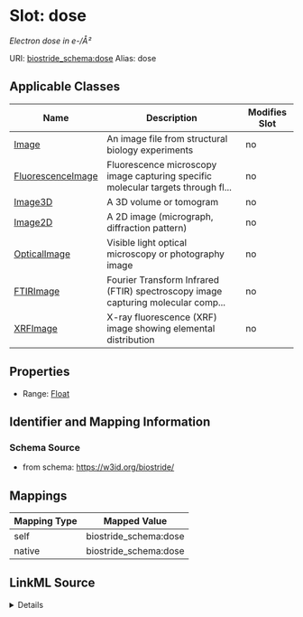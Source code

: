 

# Slot: dose 


_Electron dose in e-/Å²_





URI: [biostride_schema:dose](https://w3id.org/biostride/schema/dose)
Alias: dose

<!-- no inheritance hierarchy -->





## Applicable Classes

| Name | Description | Modifies Slot |
| --- | --- | --- |
| [Image](Image.md) | An image file from structural biology experiments |  no  |
| [FluorescenceImage](FluorescenceImage.md) | Fluorescence microscopy image capturing specific molecular targets through fl... |  no  |
| [Image3D](Image3D.md) | A 3D volume or tomogram |  no  |
| [Image2D](Image2D.md) | A 2D image (micrograph, diffraction pattern) |  no  |
| [OpticalImage](OpticalImage.md) | Visible light optical microscopy or photography image |  no  |
| [FTIRImage](FTIRImage.md) | Fourier Transform Infrared (FTIR) spectroscopy image capturing molecular comp... |  no  |
| [XRFImage](XRFImage.md) | X-ray fluorescence (XRF) image showing elemental distribution |  no  |






## Properties

* Range: [Float](Float.md)




## Identifier and Mapping Information






### Schema Source


* from schema: https://w3id.org/biostride/




## Mappings

| Mapping Type | Mapped Value |
| ---  | ---  |
| self | biostride_schema:dose |
| native | biostride_schema:dose |




## LinkML Source

<details>
```yaml
name: dose
description: Electron dose in e-/Å²
from_schema: https://w3id.org/biostride/
rank: 1000
alias: dose
owner: Image
domain_of:
- Image
range: float

```
</details>